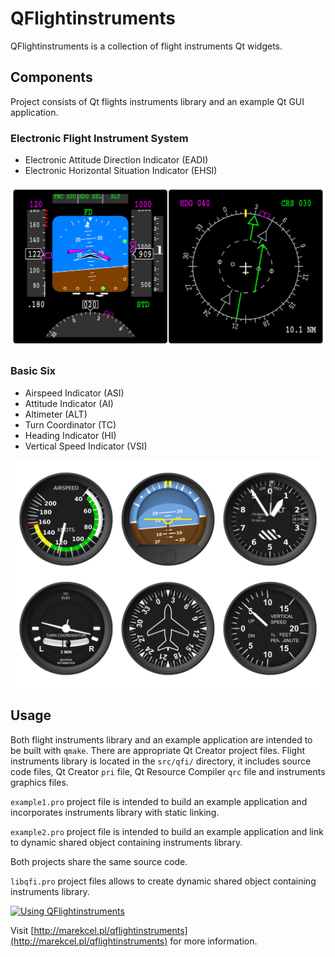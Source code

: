 # QFlightinstruments
QFlightinstruments is a collection of flight instruments Qt widgets.

## Components

Project consists of Qt flights instruments library and an example Qt GUI application.

### Electronic Flight Instrument System

* Electronic Attitude Direction Indicator (EADI)
* Electronic Horizontal Situation Indicator (EHSI)

![QFI](screenshot_01.jpg)

### Basic Six

* Airspeed Indicator (ASI)
* Attitude Indicator (AI)
* Altimeter (ALT)
* Turn Coordinator (TC)
* Heading Indicator (HI)
* Vertical Speed Indicator (VSI)

![QFI](screenshot_02.jpg)

## Usage

Both flight instruments library and an example application are intended to be built with ```qmake```. There are appropriate Qt Creator project files. Flight instruments library is located in the ```src/qfi/``` directory, it includes source code files, Qt Creator ```pri``` file, Qt Resource Compiler ```qrc``` file and instruments graphics files.

```example1.pro``` project file is intended to build an example application and incorporates instruments library with static linking.

```example2.pro``` project file is intended to build an example application and link to dynamic shared object containing instruments library.

Both projects share the same source code.

```libqfi.pro``` project files allows to create dynamic shared object containing instruments library.

[![Using QFlightinstruments](https://img.youtube.com/vi/3V6-1mbGpxw/0.jpg)](https://www.youtube.com/watch?v=3V6-1mbGpxw)

Visit [http://marekcel.pl/qflightinstruments](http://marekcel.pl/qflightinstruments) for more information.
